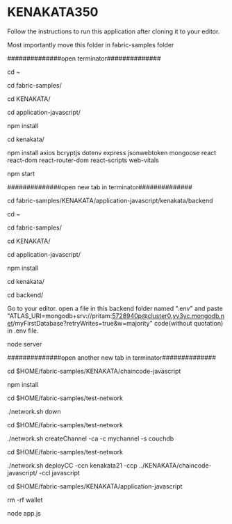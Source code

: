 # KENAKATA350

Follow the instructions to run this application after cloning it to your editor.

Most importantly move this folder in fabric-samples folder

##############open terminator##############

cd ~

cd fabric-samples/

cd KENAKATA/

cd application-javascript/

npm install

cd kenakata/

npm install axios bcryptjs dotenv express jsonwebtoken mongoose react react-dom react-router-dom react-scripts web-vitals

npm start





##############open new tab in terminator##############

cd fabric-samples/KENAKATA/application-javascript/kenakata/backend

cd ~

cd fabric-samples/

cd KENAKATA/

cd application-javascript/

npm install

cd kenakata/

cd backend/

Go to your editor.
open a file in this backend folder named ".env" and paste "ATLAS_URI=mongodb+srv://pritam:5728940p@cluster0.yv3yc.mongodb.net/myFirstDatabase?retryWrites=true&w=majority" code(without quotation) in .env file.

node server





##############open another new tab in terminator##############

cd $HOME/fabric-samples/KENAKATA/chaincode-javascript

npm install

cd $HOME/fabric-samples/test-network

./network.sh down

cd $HOME/fabric-samples/test-network

./network.sh createChannel -ca -c mychannel -s couchdb

cd $HOME/fabric-samples/test-network

./network.sh deployCC -ccn kenakata21 -ccp ../KENAKATA/chaincode-javascript/ -ccl javascript

cd $HOME/fabric-samples/KENAKATA/application-javascript

rm -rf wallet

node app.js

